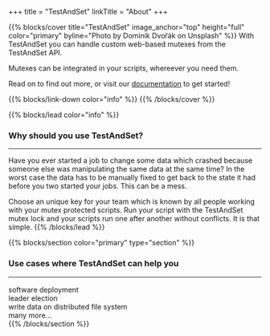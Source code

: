 +++
title = "TestAndSet"
linkTitle = "About"
+++

{{% blocks/cover title="TestAndSet" image_anchor="top" height="full" color="primary" byline="Photo by Dominik Dvořák on Unsplash" %}}
With TestAndSet you can handle custom web-based mutexes from the TestAndSet API.

Mutexes can be integrated in your scripts, whereever you need them.

Read on to find out more, or visit our [documentation](/docs/) to get started!

{{% blocks/link-down color="info" %}}
{{% /blocks/cover %}}

{{% blocks/lead color="info" %}}
### Why should you use TestAndSet?
<hr />
Have you ever started a job to change some data which crashed because someone else was manipulating the same data at the same time? In the worst case the data has to be manually fixed to get back to the state it had before you two started your jobs. This can be a mess.

Choose an unique key for your team which is known by all people working with your mutex protected scripts. Run your script with the TestAndSet mutex lock and your scripts run one after another without conflicts. It is that simple.
{{% /blocks/lead %}}

{{% blocks/section color="primary" type="section" %}}
<h3 class="text-center">
Use cases where TestAndSet can help you
<hr />
</h3>
<div class="row text-center">
    <div class="col-3">
    software deployment
    </div>
    <div class="col-3">
    leader election
    </div>
    <div class="col-3">
    write data on distributed file system
    </div>
    <div class="col-3">
    many more...
    </div>
</div>
{{% /blocks/section %}}